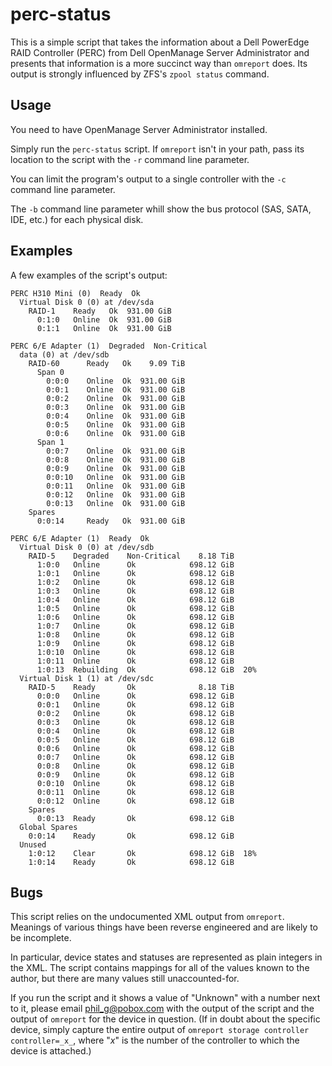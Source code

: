 # perc-status

This is a simple script that takes the information about a Dell
PowerEdge RAID Controller (PERC) from Dell OpenManage Server
Administrator and presents that information is a more succinct way
than `omreport` does.  Its output is strongly influenced by ZFS's
`zpool status` command.

## Usage

You need to have OpenManage Server Administrator installed.

Simply run the `perc-status` script.  If `omreport` isn't in your
path, pass its location to the script with the `-r` command line
parameter.

You can limit the program's output to a single controller with the
`-c` command line parameter.

The `-b` command line parameter whill show the bus protocol (SAS,
SATA, IDE, etc.) for each physical disk.

## Examples

A few examples of the script's output:

```
PERC H310 Mini (0)  Ready  Ok
  Virtual Disk 0 (0) at /dev/sda
    RAID-1    Ready   Ok  931.00 GiB
      0:1:0   Online  Ok  931.00 GiB
      0:1:1   Online  Ok  931.00 GiB
```

```
PERC 6/E Adapter (1)  Degraded  Non-Critical
  data (0) at /dev/sdb
    RAID-60      Ready   Ok    9.09 TiB
      Span 0
        0:0:0    Online  Ok  931.00 GiB
        0:0:1    Online  Ok  931.00 GiB
        0:0:2    Online  Ok  931.00 GiB
        0:0:3    Online  Ok  931.00 GiB
        0:0:4    Online  Ok  931.00 GiB
        0:0:5    Online  Ok  931.00 GiB
        0:0:6    Online  Ok  931.00 GiB
      Span 1
        0:0:7    Online  Ok  931.00 GiB
        0:0:8    Online  Ok  931.00 GiB
        0:0:9    Online  Ok  931.00 GiB
        0:0:10   Online  Ok  931.00 GiB
        0:0:11   Online  Ok  931.00 GiB
        0:0:12   Online  Ok  931.00 GiB
        0:0:13   Online  Ok  931.00 GiB
    Spares
      0:0:14     Ready   Ok  931.00 GiB
```

```
PERC 6/E Adapter (1)  Ready  Ok
  Virtual Disk 0 (0) at /dev/sdb
    RAID-5    Degraded    Non-Critical    8.18 TiB
      1:0:0   Online      Ok            698.12 GiB
      1:0:1   Online      Ok            698.12 GiB
      1:0:2   Online      Ok            698.12 GiB
      1:0:3   Online      Ok            698.12 GiB
      1:0:4   Online      Ok            698.12 GiB
      1:0:5   Online      Ok            698.12 GiB
      1:0:6   Online      Ok            698.12 GiB
      1:0:7   Online      Ok            698.12 GiB
      1:0:8   Online      Ok            698.12 GiB
      1:0:9   Online      Ok            698.12 GiB
      1:0:10  Online      Ok            698.12 GiB
      1:0:11  Online      Ok            698.12 GiB
      1:0:13  Rebuilding  Ok            698.12 GiB  20%
  Virtual Disk 1 (1) at /dev/sdc
    RAID-5    Ready       Ok              8.18 TiB
      0:0:0   Online      Ok            698.12 GiB
      0:0:1   Online      Ok            698.12 GiB
      0:0:2   Online      Ok            698.12 GiB
      0:0:3   Online      Ok            698.12 GiB
      0:0:4   Online      Ok            698.12 GiB
      0:0:5   Online      Ok            698.12 GiB
      0:0:6   Online      Ok            698.12 GiB
      0:0:7   Online      Ok            698.12 GiB
      0:0:8   Online      Ok            698.12 GiB
      0:0:9   Online      Ok            698.12 GiB
      0:0:10  Online      Ok            698.12 GiB
      0:0:11  Online      Ok            698.12 GiB
      0:0:12  Online      Ok            698.12 GiB
    Spares
      0:0:13  Ready       Ok            698.12 GiB
  Global Spares
    0:0:14    Ready       Ok            698.12 GiB
  Unused
    1:0:12    Clear       Ok            698.12 GiB  18%
    1:0:14    Ready       Ok            698.12 GiB
```

## Bugs

This script relies on the undocumented XML output from `omreport`.
Meanings of various things have been reverse engineered and are likely
to be incomplete.

In particular, device states and statuses are represented as plain
integers in the XML.  The script contains mappings for all of the
values known to the author, but there are many values still
unaccounted-for.

If you run the script and it shows a value of "Unknown" with a number
next to it, please email phil_g@pobox.com with the output of the
script and the output of `omreport` for the device in question.  (If
in doubt about the specific device, simply capture the entire output
of `omreport storage controller controller=_x_`, where "_x_" is the
number of the controller to which the device is attached.)
